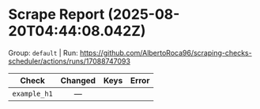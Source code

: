 # Scrape Report (2025-08-20T04:44:08.042Z)

Group: `default`  |  Run: https://github.com/AlbertoRoca96/scraping-checks-scheduler/actions/runs/17088747093

| Check | Changed | Keys | Error |
|---|:---:|:--|:--|
| `example_h1` | — |  |  |
